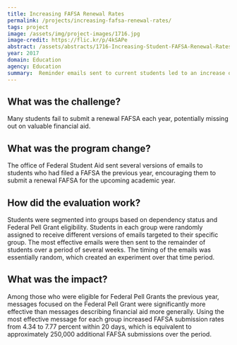 ```yaml
---
title: Increasing FAFSA Renewal Rates
permalink: /projects/increasing-fafsa-renewal-rates/
tags: project
image: /assets/img/project-images/1716.jpg
image-credit: https://flic.kr/p/4kSAPe
abstract: /assets/abstracts/1716-Increasing-Student-FAFSA-Renewal-Rates.pdf
year: 2017
domain: Education
agency: Education
summary:  Reminder emails sent to current students led to an increase of approximately 250,000 FAFSA submissions.
---
```

## What was the challenge?

Many students fail to submit a renewal FAFSA each year, potentially missing out on valuable financial aid.

## What was the program change?

The office of Federal Student Aid sent several versions of emails to students who had filed a FAFSA the previous year, encouraging them to submit a renewal FAFSA for the upcoming academic year.

## How did the evaluation work?

Students were segmented into groups based on dependency status and Federal Pell Grant eligibility. Students in each group were randomly assigned to receive different versions of emails targeted to their specific group. The most effective emails were then sent to the remainder of students over a period of several weeks. The timing of the emails was essentially random, which created an experiment over that time period.

## What was the impact?

Among those who were eligible for Federal Pell Grants the previous year, messages focused on the Federal Pell Grant were significantly more effective than messages describing financial aid more generally. Using the most effective message for each group increased FAFSA submission rates from 4.34 to 7.77 percent within 20 days, which is equivalent to approximately 250,000 additional FAFSA submissions over the period.

